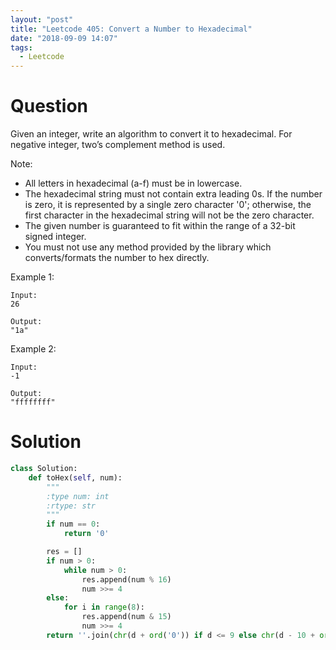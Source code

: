 ```yaml
---
layout: "post"
title: "Leetcode 405: Convert a Number to Hexadecimal"
date: "2018-09-09 14:07"
tags:
  - Leetcode
---
```


# Question
Given an integer, write an algorithm to convert it to hexadecimal. For negative integer, two’s complement method is used.

Note:

* All letters in hexadecimal (a-f) must be in lowercase.
* The hexadecimal string must not contain extra leading 0s. If the number is zero, it is represented by a single zero character '0'; otherwise, the first character in the hexadecimal string will not be the zero character.
* The given number is guaranteed to fit within the range of a 32-bit signed integer.
* You must not use any method provided by the library which converts/formats the number to hex directly.

Example 1:

```
Input:
26

Output:
"1a"
```

Example 2:

```
Input:
-1

Output:
"ffffffff"
```

# Solution
```python
class Solution:
    def toHex(self, num):
        """
        :type num: int
        :rtype: str
        """
        if num == 0:
            return '0'

        res = []
        if num > 0:
            while num > 0:
                res.append(num % 16)
                num >>= 4
        else:
            for i in range(8):
                res.append(num & 15)
                num >>= 4
        return ''.join(chr(d + ord('0')) if d <= 9 else chr(d - 10 + ord('a')) for d in res[::-1])
```
